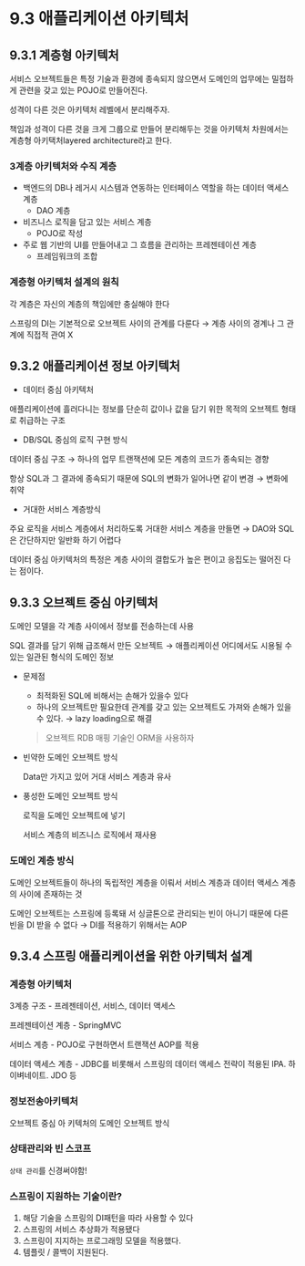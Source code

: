# 9.3 애플리케이션 아키텍처

## 9.3.1 계층형 아키텍처

서비스 오브젝트들은 특정 기술과 환경에 종속되지 않으면서 도메인의 업무에는 밀접하게 관련을 갖고 있는 POJO로 만들어진다.

성격이 다른 것은 아키텍처 레벨에서 분리해주자.

책임과 성격이 다른 것을 크게 그룹으로 만들어 분리해두는 것을 아키텍처 차원에서는 계층형 아키택처layered architecture라고 한다.

### 3계층 아키텍처와 수직 계층

- 백엔드의 DB나 레거시 시스템과 연동하는 인터페이스 역할을 하는 데이터 액세스 계층
    - DAO 계층
- 비즈니스 로직을 담고 있는 서비스 계층
    - POJO로 작성
- 주로 웹 기반의 UI를 만들어내고 그 흐름을 관리하는 프레젠테이션 계층
    - 프레임워크의 조합

### 계층형 아키텍처 설계의 원칙

각 계층은 자신의 계층의 책임에만 충실해야 한다

스프링의 DI는 기본적으로 오브젝트 사이의 관계를 다룬다 → 계층 사이의 경계나 그 관계에 직접적 관여 X

## 9.3.2 애플리케이션 정보 아키텍처

- 데이터 중심 아키텍처

애플리케이션에 흘러다니는 정보를 단순히 값이나 값을 담기 위한 목적의 오브젝트 형태로 취급하는 구조

- DB/SQL 중심의 로직 구현 방식

데이터 중심 구조 → 하나의 업무 트랜잭션에 모든 계층의 코드가 종속되는 경향

항상 SQL과 그 결과에 종속되기 때문에 SQL의 변화가 일어나면 같이 변경 → 변화에 취약

- 거대한 서비스 계층방식

주요 로직을 서비스 계층에서 처리하도록 거대한 서비스 계층을 만들면 → DAO와 SQL은 간단하지만 일반화 하기 어렵다

데이터 중심 아키텍처의 특정은 계층 사이의 결합도가 높은 편이고 응집도는 떨어진 다는 점이다.

## 9.3.3 오브젝트 중심 아키텍처

도메인 모델을 각 계층 사이에서 정보를 전송하는데 사용

SQL 결과를 담기 위해 급조해서 만든 오브젝트 → 애플리케이션 어디에서도 시용될 수 있는 일관된 형식의 도메인 정보

- 문제점
    - 최적화된 SQL에 비해서는 손해가 있을수 있다
    - 하나의 오브젝트만 필요한데 관계를 갖고 있는 오브젝트도 가져와 손해가 있을 수 있다. → lazy loading으로 해결
    
    > 오브젝트 RDB 매핑 기술인 ORM을 사용하자
    > 
    
- 빈약한 도메인 오브젝트 방식
    
    Data만 가지고 있어 거대 서비스 계층과 유사
    
- 풍성한 도메인 오브젝트 방식
    
    로직을 도메인 오브젝트에 넣기
    
    서비스 계층의 비즈니스 로직에서 재사용
    

### 도메인 계층 방식

도메인 오브젝트들이 하나의 독립적인 계층을 이뤄서 서비스 계층과 데이터 액세스 계층의 사이에 존재하는 것

도메인 오브젝트는 스프링에 등록돼 서 싱글톤으로 관리되는 빈이 아니기 때문에 다른 빈을 DI 받을 수 없다 → DI를 적용하기 위해서는 AOP

## 9.3.4 스프링 애플리케이션을 위한 아키텍처 설계

### 계층형 아키텍처

3계층 구조 - 프레젠테이션, 서비스, 데이터 액세스

프레젠테이션 계층 - SpringMVC

서비스 계층 - POJO로 구현하면서 트랜잭션 AOP를 적용

데이터 액세스 계층 - JDBC를 비롯해서 스프링의 데이터 액세스 전략이 적용된 lPA. 하이벼네이트. JDO 등

### 정보전송아키텍처

오브젝트 중심 아 키텍처의 도메인 오브젝트 방식

### 상태관리와 빈 스코프

`상태 관리`를 신경써야함!

### 스프링이 지원하는 기술이란?

1. 해당 기술을 스프링의 DI패턴을 따라 사용할 수 있다
2. 스프링의 서비스 추상화가 적용됐다
3. 스프링이 지지하는 프로그래밍 모델을 적용했다.
4. 템플릿 / 콜백이 지원된다.